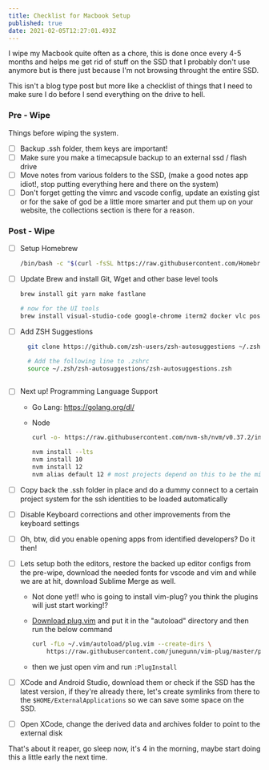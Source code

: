 ```yaml
---
title: Checklist for Macbook Setup
published: true
date: 2021-02-05T12:27:01.493Z
---
```


I wipe my Macbook quite often as a chore, this is done once every 4-5 months and helps me get rid of stuff on the SSD that I probably don't use anymore but is there just because I'm not browsing throught the entire SSD.

This isn't a blog type post but more like a checklist of things that I need to make sure I do before I send everything on the drive to hell.

### Pre - Wipe 

Things before wiping the system.

- [ ] Backup .ssh folder, them keys are important!
- [ ] Make sure you make a timecapsule backup to an external ssd / flash drive 
- [ ] Move notes from various folders to the SSD, (make a good notes app idiot!, stop putting everything here and there on the system)
- [ ] Don't forget getting the vimrc and vscode config, update an existing gist or for the sake of god be a little more smarter and put them up on your website, the collections section is there for a reason.

### Post - Wipe 

- [ ] Setup Homebrew 

  ```sh
  /bin/bash -c "$(curl -fsSL https://raw.githubusercontent.com/Homebrew/install/HEAD/install.sh)"
  ```

- [ ] Update Brew and install Git, Wget and other base level tools

  ```sh
  brew install git yarn make fastlane
  
  # now for the UI tools
  brew install visual-studio-code google-chrome iterm2 docker vlc postgres adoptopenjdk/openjdk/adoptopenjdk8
  ```
- [ ] Add ZSH Suggestions 
  ```sh
    git clone https://github.com/zsh-users/zsh-autosuggestions ~/.zsh/zsh-autosuggestions

    # Add the following line to .zshrc
    source ~/.zsh/zsh-autosuggestions/zsh-autosuggestions.zsh
    

  ```

- [ ] Next up! Programming Language Support

  - Go Lang: https://golang.org/dl/ 

  - Node 

    ```sh
    curl -o- https://raw.githubusercontent.com/nvm-sh/nvm/v0.37.2/install.sh | zsh
    
    nvm install --lts 
    nvm install 10 
    nvm install 12 
    nvm alias default 12 # most projects depend on this to be the min version for me right now
    ```

- [ ] Copy back the .ssh folder in place and do a dummy connect to a certain project system for the ssh identities to be loaded automatically

- [ ] Disable Keyboard corrections and other improvements from the keyboard settings 

- [ ] Oh, btw, did you enable opening apps from identified developers? Do it then!

- [ ] Lets setup both the editors, restore the backed up editor configs from the pre-wipe, download the needed fonts for vscode and vim and while we are at hit, download Sublime Merge as well. 

  - Not done yet!! who is going to install vim-plug? you think the plugins will just start working!?

  - [Download plug.vim](https://raw.githubusercontent.com/junegunn/vim-plug/master/plug.vim) and put it in the "autoload" directory and then run the below command

    ```sh
    curl -fLo ~/.vim/autoload/plug.vim --create-dirs \
        https://raw.githubusercontent.com/junegunn/vim-plug/master/plug.vim
    
    ```

  - then we just open vim and run `:PlugInstall`

- [ ] XCode and Android Studio, download them or check if the SSD has the latest version, if they're already there, let's create symlinks from there to the `$HOME/ExternalApplications` so we can save some space on the SSD.
- [ ] Open XCode,  change the derived data and archives folder to point to the external disk

That's about it reaper, go sleep now, it's 4 in the morning, maybe start doing this a little early the next time.
